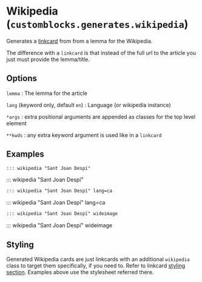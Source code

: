 # Wikipedia (`customblocks.generates.wikipedia`)

Generates a [linkcard](./generators-linkcard.md) from from a lemma for the Wikipedia.

The difference with a `linkcard` is that
instead of the full url to the article
you just must provide the lemma/title.

## Options

`lemma`
: The lemma for the article

`lang` (keyword only, default `en`)
: Language (or wikipedia instance)

`*args`
: extra positional arguments are appended as classes
for the top level element

`**kwds`
: any extra keyword argument is used like in a `linkcard`


## Examples

```markdown
::: wikipedia "Sant Joan Despí"
```

::: wikipedia "Sant Joan Despí"

```markdown
::: wikipedia "Sant Joan Despí" lang=ca
```

::: wikipedia "Sant Joan Despí" lang=ca

```markdown
::: wikipedia "Sant Joan Despí" wideimage
```

::: wikipedia "Sant Joan Despí" wideimage


## Styling

Generated Wikipedia cards are just linkcards with
an additional `wikipedia` class
to target them specifically, if you need to.
Refer to linkcard [styling section](/markdown-customblocks/generators-linkcard/#styling).
Examples above use the stylesheet referred there.


